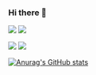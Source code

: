 ### Hi there 👋

<!--
**luke396/luke396** is a ✨ _special_ ✨ repository because its `README.md` (this file) appears on your GitHub profile.

Here are some ideas to get you started:

- 🔭 I’m currently working on ...
- 🌱 I’m currently learning ...
- 👯 I’m looking to collaborate on ...
- 🤔 I’m looking for help with ...
- 💬 Ask me about ...
- 📫 How to reach me: ...
- 😄 Pronouns: ...
- ⚡ Fun fact: ...
-->

![](https://raw.githubusercontent.com/luke396/github-stats/master/generated/overview.svg#gh-dark-mode-only)
![](https://raw.githubusercontent.com/luke396/github-stats/master/generated/overview.svg#gh-light-mode-only)

![](https://raw.githubusercontent.com/luke396/github-stats/master/generated/languages.svg#gh-dark-mode-only)
![](https://raw.githubusercontent.com/luke396/github-stats/master/generated/languages.svg#gh-light-mode-only)

[![Anurag's GitHub stats](https://github-readme-stats.vercel.app/api?luke396=anuraghazra)](https://github.com/anuraghazra/github-readme-stats)
